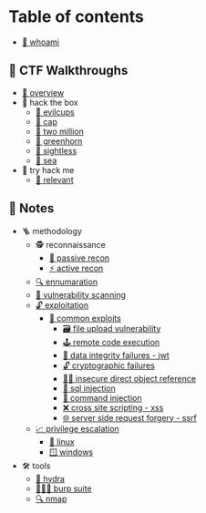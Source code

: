 # Table of contents

* [🥷 whoami](README.md)

## 🚶 CTF Walkthroughs

* [🔭 overview](ctf-walkthroughs/overview.md)
* 🏁 hack the box
	* [🐧 evilcups](ctf-walkthroughs/hack-the-box/evilcups/README.md)
	* [🐧 cap](ctf-walkthroughs/hack-the-box/cap/README.md)
	* [🐧 two million](ctf-walkthroughs/hack-the-box/two-million/README.md)
	* [🐧 greenhorn](ctf-walkthroughs/hack-the-box/greenhorn/README.md)
	* [🐧 sightless](ctf-walkthroughs/hack-the-box/sightless/README.md)
	* [🐧 sea](ctf-walkthroughs/hack-the-box/sea/README.md)
* 🏁 try hack me
	* [🐧 relevant](ctf-walkthroughs/try-hack-me/relevant/README.md)

## 📖 Notes

* 🪜 methodology
	*  🕵️ reconnaissance
		* [👀 passive recon](notes/methodology/reconnaissance/passive-recon/README.md)
		* [⚡ active recon](notes/methodology/reconnaissance/active-recon/README.md)
	* [🔍 ennumaration](notes/methodology/enumeration/README.md)
	* [🐛 vulnerability scanning](<notes/methodology/vulnerability-scanning/README.md>)
	* [🔓 exploitation](notes/methodology/exploitation/README.md)
		*  [🐞 common exploits](notes/common-exploits/)
			* [🗃️ file upload vulnerability](notes/methodology/exploitation/common-exploits/file-upload-vulnerability/README.md)
			* [🕹️ remote code execution](notes/methodology/exploitation/common-exploits/remote-code-execution/README.md)
			* [🍪 data integrity failures - jwt](notes/methodology/exploitation/common-exploits/data-integrity-failures---jwt/README.md)
			* [🔓 cryptographic failures](notes/methodology/exploitation/common-exploits/cryptographic-failures/README.md)
			* [😶‍🌫️ insecure direct object reference](notes/methodology/exploitation/common-exploits/insecure-direct-object-reference/README.md)
			* [💉 sql injection](notes/methodology/exploitation/common-exploits/sql-injection/README.md)
			* [💉 command injection](notes/methodology/exploitation/common-exploits/command-injection/README.md)
			* [❌ cross site scripting - xss](notes/methodology/exploitation/common-exploits/cross-site-scripting-xss/README.md)
			* [🌐 server side request forgery - ssrf](notes/methodology/exploitation/common-exploits/server-side-request-forgery-ssrf/README.md)
	* [📈 privilege escalation](notes/methodology/privilege-escalation)
		* [🐧 linux](<notes/methodology/privilege-escalation/linux/README.md>)
		* [🪟 windows](<notes/methodology/privilege-escalation/windows/README.md>)
* 🛠️ tools
	* [🔁 hydra](notes/tools/hydra/README.md)
	* [👩‍👦‍👦 burp suite](notes/tools/burp-suite/README.md)
	* [🔍 nmap](notes/tools/nmap/README.md)
